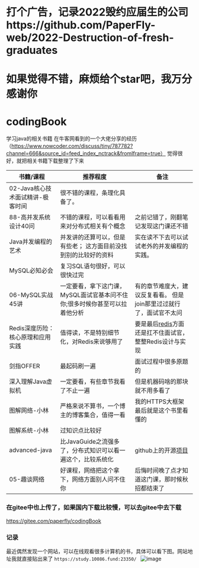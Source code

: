# 打个广告，记录2022毁约应届生的公司https://github.com/PaperFly-web/2022-Destruction-of-fresh-graduates
# 如果觉得不错，麻烦给个star吧，我万分感谢你
# codingBook

学习java的相关书籍
在牛客网看到的一个大佬分享的经历（https://www.nowcoder.com/discuss/tiny/787782?channel=666&source_id=feed_index_nctrack&fromIframe=true）
觉得很好，就把相关书籍下载整理了下来

| 书籍/课程                         | 推荐程度                                                     | 备注                                                         |
| --------------------------------- | ------------------------------------------------------------ | ------------------------------------------------------------ |
| 02-Java核心技术面试精讲-极客时间  | 很不错的课程，条理化具备了。                                 |                                                              |
|88-高并发系统设计40问	            |不错的课程，可以看看用来对分布式相关有个概念	                  |之前记错了，刚翻笔记发现这门课还不错                          |
| Java并发编程的艺术                | 并发讲的还算可以，但是有些老； 这方面目前没找到别的比较好的资料 | 实在读不下去可以试试老外的并发编程的实践。                   |
| MySQL必知必会                     | 复习SQL语句很好，可以很快过完                                |                                                              |
| 06-MySQL实战45讲                  | 一定要看，拿下这门课，MySQL面试官基本问不住你;很多时候你甚至可以拉着他分析 | 有的章节难度大，建议反复看看。 但是join那里过过就行了，面试官不太问 |
| Redis深度历险：核心原理和应用实践 | 值得读，不是特别细节化，对Redis来说够用了                    | 要是最后[redis](https://www.nowcoder.com/jump/super-jump/word?word=redis)方面还是扛不住面试官，整整Redis设计与实现 |
| 剑指OFFER                         | 最起码刷一遍                                                 | 面试过程中很多原题的                                         |
| 深入理解Java虚拟机                | 一定要看，有些章节我看了不止一遍                             | 但是机器码啥的那块就不用多看了                               |
| 图解网络-小林                     | 严格来说不算书，一个博主的博客集合，值得一看                 | 我的HTTPS大框架最后就是这个书里看懂的                        |
| 图解系统-小林                     | 过知识点比较好                                               |                                                              |
| advanced-java                     | 比JavaGuide之流强多了，分布式知识可以看一遍这个，比较系统化  | github上的开源[项目](https://www.nowcoder.com/jump/super-jump/word?word=项目) |
| 05-趣谈网络                       | 好课程，网络把这个拿下，网络方面别人问不住你                 | 后悔时间晚了点才知道这门课，那时候秋招都结束了               |

### 在gitee中也上传了，如果国内下载比较慢，可以去gitee中去下载  
https://gitee.com/paperfly/codingBook
### 记录
最近偶然发现一个网站，可以在线观看很多计算机的书，具体可以看下图。网站地址我就直接贴出来了  `https://study.10086.fund:23350/ `
![image](https://user-images.githubusercontent.com/62205559/140094135-59bcf86d-aa74-4e64-8148-7cadd66982c1.png)
